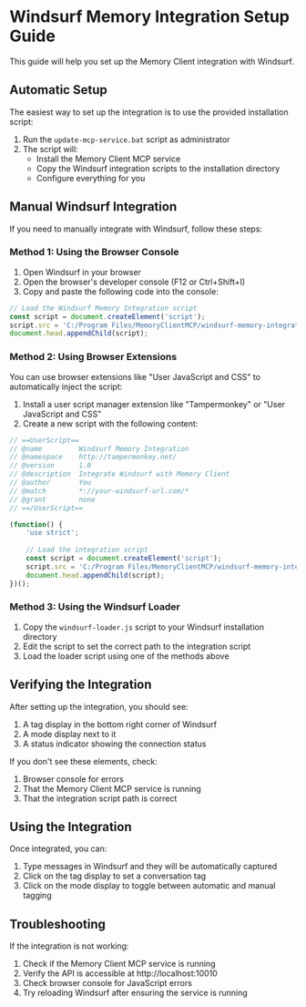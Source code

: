 # Windsurf Memory Integration Setup Guide

This guide will help you set up the Memory Client integration with Windsurf.

## Automatic Setup

The easiest way to set up the integration is to use the provided installation script:

1. Run the `update-mcp-service.bat` script as administrator
2. The script will:
   - Install the Memory Client MCP service
   - Copy the Windsurf integration scripts to the installation directory
   - Configure everything for you

## Manual Windsurf Integration

If you need to manually integrate with Windsurf, follow these steps:

### Method 1: Using the Browser Console

1. Open Windsurf in your browser
2. Open the browser's developer console (F12 or Ctrl+Shift+I)
3. Copy and paste the following code into the console:

```javascript
// Load the Windsurf Memory Integration script
const script = document.createElement('script');
script.src = 'C:/Program Files/MemoryClientMCP/windsurf-memory-integration.js';
document.head.appendChild(script);
```

### Method 2: Using Browser Extensions

You can use browser extensions like "User JavaScript and CSS" to automatically inject the script:

1. Install a user script manager extension like "Tampermonkey" or "User JavaScript and CSS"
2. Create a new script with the following content:

```javascript
// ==UserScript==
// @name         Windsurf Memory Integration
// @namespace    http://tampermonkey.net/
// @version      1.0
// @description  Integrate Windsurf with Memory Client
// @author       You
// @match        *://your-windsurf-url.com/*
// @grant        none
// ==/UserScript==

(function() {
    'use strict';
    
    // Load the integration script
    const script = document.createElement('script');
    script.src = 'C:/Program Files/MemoryClientMCP/windsurf-memory-integration.js';
    document.head.appendChild(script);
})();
```

### Method 3: Using the Windsurf Loader

1. Copy the `windsurf-loader.js` script to your Windsurf installation directory
2. Edit the script to set the correct path to the integration script
3. Load the loader script using one of the methods above

## Verifying the Integration

After setting up the integration, you should see:

1. A tag display in the bottom right corner of Windsurf
2. A mode display next to it
3. A status indicator showing the connection status

If you don't see these elements, check:

1. Browser console for errors
2. That the Memory Client MCP service is running
3. That the integration script path is correct

## Using the Integration

Once integrated, you can:

1. Type messages in Windsurf and they will be automatically captured
2. Click on the tag display to set a conversation tag
3. Click on the mode display to toggle between automatic and manual tagging

## Troubleshooting

If the integration is not working:

1. Check if the Memory Client MCP service is running
2. Verify the API is accessible at http://localhost:10010
3. Check browser console for JavaScript errors
4. Try reloading Windsurf after ensuring the service is running
